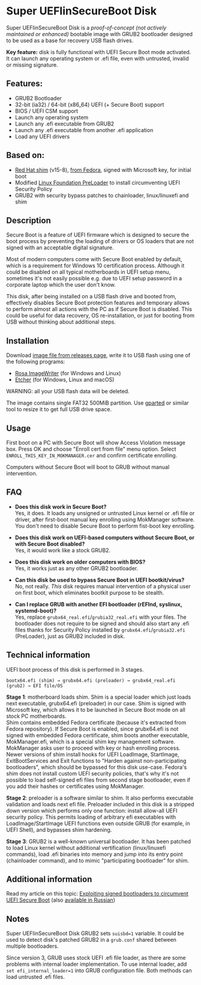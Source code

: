 Super UEFIinSecureBoot Disk
===========================

Super UEFIinSecureBoot Disk is a _proof-of-concept (not actively maintained or enhanced)_ bootable image with GRUB2 bootloader designed to be used as a base for recovery USB flash drives.

**Key feature:** disk is fully functional with UEFI Secure Boot mode activated. It can launch any operating system or .efi file, even with untrusted, invalid or missing signature.

## Features:

 * GRUB2 Bootloader
 * 32-bit (ia32) / 64-bit (x86_64) UEFI (+ Secure Boot) support
 * BIOS / UEFI CSM support
 * Launch any operating system
 * Launch any .efi executable from GRUB2
 * Launch any .efi executable from another .efi application
 * Load any UEFI drivers

## Based on:

 * [Red Hat shim](https://github.com/rhboot/shim) (v15-8), [from Fedora](https://koji.fedoraproject.org/koji/packageinfo?packageID=15107), signed with Microsoft key, for initial boot
 * Modified [Linux Foundation PreLoader](https://git.kernel.org/pub/scm/linux/kernel/git/jejb/efitools.git) to install circumventing UEFI Security Policy
 * GRUB2 with security bypass patches to chainloader, linux/linuxefi and shim

## Description

Secure Boot is a feature of UEFI firmware which is designed to secure the boot process by preventing the loading of drivers or OS loaders that are not signed with an acceptable digital signature.

Most of modern computers come with Secure Boot enabled by default, which is a requirement for Windows 10 certification process. Although it could be disabled on all typical motherboards in UEFI setup menu, sometimes it's not easily possible e.g. due to UEFI setup password in a corporate laptop which the user don't know.

This disk, after being installed on a USB flash drive and booted from, effectively disables Secure Boot protection features and temporary allows to perform almost all actions with the PC as if Secure Boot is disabled. This could be useful for data recovery, OS re-installation, or just for booting from USB without thinking about additional steps.

## Installation

Download [image file from releases page](https://github.com/ValdikSS/Super-UEFIinSecureBoot-Disk/releases), write it to USB flash using one of the following programs:

* [Rosa ImageWriter](http://wiki.rosalab.ru/en/index.php/ROSA_ImageWriter) (for Windows and Linux)
* [Etcher](https://www.balena.io/etcher/) (for Windows, Linux and macOS)

WARNING: all your USB flash data will be deleted.

The image contains single FAT32 500MiB partition. Use [gparted](https://gparted.org/) or similar tool to resize it to get full USB drive space.

## Usage

First boot on a PC with Secure Boot will show Access Violation message box. Press OK and choose "Enroll cert from file" menu option. Select `ENROLL_THIS_KEY_IN_MOKMANAGER.cer` and confirm certificate enrolling.

Computers without Secure Boot will boot to GRUB without manual intervention.

## FAQ

* **Does this disk work in Secure Boot?**  
Yes, it does. It loads any unsigned or untrusted Linux kernel or .efi file or driver, after first-boot manual key enrolling using MokManager software. You don't need to disable Secure Boot to perform fist-boot key enrolling.

* **Does this disk work on UEFI-based computers without Secure Boot, or with Secure Boot disabled?**  
Yes, it would work like a stock GRUB2.

* **Does this disk work on older computers with BIOS?**  
Yes, it works just as any other GRUB2 bootloader.

* **Can this disk be used to bypass Secure Boot in UEFI bootkit/virus?**  
No, not really. *This* disk requires manual intervention of a physical user on first boot, which eliminates bootkit purpose to be stealth.

* **Can I replace GRUB with another EFI bootloader (rEFInd, syslinux, systemd-boot)?**  
Yes, replace `grubx64_real.efi`/`grubia32_real.efi` with your files. The bootloader does not require to be signed and should also start any .efi files thanks for Security Policy installed by `grubx64.efi`/`grubia32.efi` (PreLoader), just as GRUB2 included in disk.

## Technical information

UEFI boot process of this disk is performed in 3 stages.

`bootx64.efi (shim) → grubx64.efi (preloader) → grubx64_real.efi (grub2) → EFI file/OS`

**Stage 1**: motherboard loads shim. Shim is a special loader which just loads next executable, grubx64.efi (preloader) in our case. Shim is signed with Microsoft key, which allows it to be launched in Secure Boot mode on all stock PC motherboards.  
Shim contains embedded Fedora certificate (because it's extracted from Fedora repository). If Secure Boot is enabled, since grubx64.efi is not signed with embedded Fedora certificate, shim boots another executable, MokManager.efi, which is a special shim key management software. MokManager asks user to proceed with key or hash enrolling process.  
Newer versions of shim install hooks for UEFI LoadImage, StartImage, ExitBootServices and Exit functions to "Harden against non-participating bootloaders", which should be bypassed for this disk use-case. Fedora's shim does not install custom UEFI security policies, that's why it's not possible to load self-signed efi files from second stage bootloader, even if you add their hashes or certificates using MokManager.

**Stage 2**: preloader is a software similar to shim. It also performs executable validation and loads next efi file. Preloader included in this disk is a stripped down version which performs only one function: install allow-all UEFI security policy. This permits loading of arbitrary efi executables with LoadImage/StartImage UEFI functions even outside GRUB (for example, in UEFI Shell), and bypasses shim hardening.

**Stage 3**: GRUB2 is a well-known universal bootloader. It has been patched to load Linux kernel without additional vertification (linux/linuxefi commands), load .efi binaries into memory and jump into its entry point (chainloader command), and to mimic "participating bootloader" for shim.

## Additional information

Read my article on this topic: [Exploiting signed bootloaders to circumvent UEFI Secure Boot](https://habr.com/ru/post/446238/) (also [available in Russian](https://habr.com/ru/post/446072/))

## Notes

Super UEFIinSecureBoot Disk GRUB2 sets `suisbd=1` variable. It could be used to detect disk's patched GRUB2 in a `grub.conf` shared between multiple bootloaders.

Since version 3, GRUB uses stock UEFI .efi file loader, as there are some problems with internal loader implementation. To use internal loader, add `set efi_internal_loader=1` into GRUB configuration file. Both methods can load untrusted .efi files.
